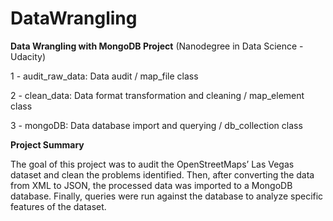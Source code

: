 DataWrangling
=============

**Data Wrangling with MongoDB Project** (Nanodegree in Data Science - Udacity)

1 - audit_raw_data: Data audit / map_file class

2 - clean_data: Data format transformation and cleaning / map_element class

3 - mongoDB: Data database import and querying / db_collection class

**Project Summary**

The goal of this project was to audit the OpenStreetMaps’ Las Vegas dataset and clean the problems identified. Then, after converting the data from XML to JSON, the processed data was imported to a MongoDB database. Finally, queries were run against the database to analyze specific features of the dataset.
